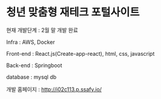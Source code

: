 # 청년 맞춤형 재테크 포털사이트

현재 개발단계 : 2월 말 개발 완료

Infra : AWS, Docker


Front-end : React.js(Create-app-react), html, css, javascript


Back-end : Springboot


database : mysql db


개발 홈페이지 : http://i02c113.p.ssafy.io/
